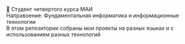 🔭 Студент четвертого курса МАИ  
Направоение: Фундаментальная информатика и информационные технологии  
В этом репозитории собраны мои проекты на разных языках и с использованием разных технологий
<!--
**brrrud/brrrud** is a ✨ _special_ ✨ repository because its `README.md` (this file) appears on your GitHub profile.

Here are some ideas to get you started:

- 🔭 I’m currently working on ...
- 🌱 I’m currently learning ...
- 👯 I’m looking to collaborate on ...
- 🤔 I’m looking for help with ...
- 💬 Ask me about ...
- 📫 How to reach me: ...
- 😄 Pronouns: ...
- ⚡ Fun fact: ...
-->
